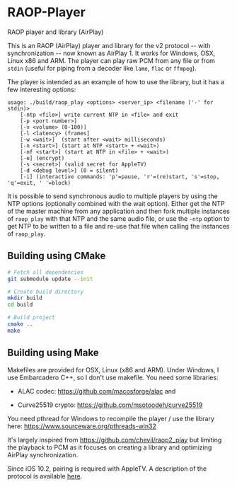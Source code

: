 # RAOP-Player

RAOP player and library (AirPlay)

This is an RAOP (AirPlay) player and library for the v2 protocol -- with synchronization -- now known as AirPlay 1. It works for Windows, OSX, Linux x86 and ARM.
The player can play raw PCM from any file or from `stdin` (useful for piping from a decoder like `lame`, `flac` or `ffmpeg`).

The player is intended as an example of how to use the library, but it has a few interesting options:

```text
usage: ./build/raop_play <options> <server_ip> <filename ('-' for stdin)>
	[-ntp <file>] write current NTP in <file> and exit
	[-p <port number>]
	[-v <volume> (0-100)]
	[-l <latency> (frames]
	[-w <wait>]  (start after <wait> milliseconds)
	[-n <start>] (start at NTP <start> + <wait>)
	[-nf <start>] (start at NTP in <file> + <wait>)
	[-e] (encrypt)
	[-s <secret>] (valid secret for AppleTV)
	[-d <debug level>] (0 = silent)
	[-i] (interactive commands: 'p'=pause, 'r'=(re)start, 's'=stop, 'q'=exit, ' '=block)
```

It is possible to send synchronous audio to multiple players by using the NTP options (optionally combined with the wait option).
Either get the NTP of the master machine from any application and then fork multiple instances of `raop_play` with that NTP and the same audio file, or use the `-ntp` option to get NTP to be written to a file and re-use that file when calling the instances of `raop_play`.

## Building using CMake

```sh
# Fetch all dependencies
git submodule update --init

# Create build directory
mkdir build
cd build

# Build project
cmake ..
make
```

## Building using Make

Makefiles are provided for OSX, Linux (x86 and ARM). Under Windows, I use Embarcadero C++, so I don't use makefile. You need some libraries:

- ALAC codec: https://github.com/macosforge/alac and

- Curve25519 crypto: https://github.com/msotoodeh/curve25519

You need pthread for Windows to recompile the player / use the library here: https://www.sourceware.org/pthreads-win32

It's largely inspired from https://github.com/chevil/raop2_play but limiting the playback to PCM as it focuses on creating a library and optimizing AirPlay synchronization.

Since iOS 10.2, pairing is required with AppleTV. A description of the protocol is available [here](https://htmlpreview.github.io/?https://github.com/philippe44/RAOP-Player/blob/master/doc/auth_protocol.html).
